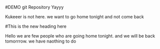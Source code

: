 #DEMO git Repository
Yayyy

Kukeeer is not here.
we want to go home tonight and not come back

#This is the new heading here 

Hello we are few people who are going home tonight. and we will be back tomorrrow. we have naothing to do
